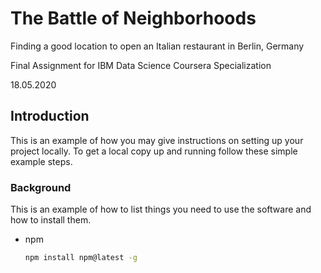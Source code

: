 # The Battle of Neighborhoods
Finding a good location to open an Italian restaurant in Berlin, Germany

Final Assignment for IBM Data Science Coursera Specialization

18.05.2020

<!-- INTRODUCTION -->
## Introduction

This is an example of how you may give instructions on setting up your project locally.
To get a local copy up and running follow these simple example steps.

### Background

This is an example of how to list things you need to use the software and how to install them.
* npm
  ```sh
  npm install npm@latest -g
  ```
